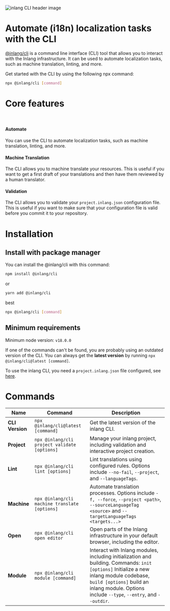 ![inlang CLI header image](https://cdn.jsdelivr.net/gh/inlang/monorepo@latest/inlang/source-code/cli/assets/cli-header.png)

# Automate (i18n) localization tasks with the CLI

[@inlang/cli](https://github.com/inlang/monorepo/tree/main/inlang/source-code/cli) is a command line interface (CLI) tool that allows you to interact with the Inlang infrastructure. It can be used to automate localization tasks, such as machine translation, linting, and more.

Get started with the CLI by using the following npx command:

```bash
npx @inlang/cli [command]
```

# Core features

<doc-features>
  <doc-feature text-color="#fff" color="#22272D" title="Automation" icon="mdi:file-auto"></doc-feature>
  <doc-feature text-color="#fff" color="#22272D" title="Machine Translation" icon="streamline:ai-prompt-spark-solid"></doc-feature>
  <doc-feature text-color="#fff" color="#22272D" title="Validation" icon="solar:bill-check-bold"></doc-feature>
</doc-features>

<br />

<!-- ### Benefits

- ✨ **Automate** tedious localization tasks
- ⚙️ Integrate localization into your **CI/CD** pipeline
- 🔍 **Lint** your translations
- 🤖 **Machine translate** your resources
- 🖊️ Open the web editor right from the command line
- ✅ Validate your `project.inlang.json` configuration file -->

#### Automate

You can use the CLI to automate localization tasks, such as machine translation, linting, and more.

#### Machine Translation

The CLI allows you to machine translate your resources. This is useful if you want to get a first draft of your translations and then have them reviewed by a human translator.

#### Validation

The CLI allows you to validate your `project.inlang.json` configuration file. This is useful if you want to make sure that your configuration file is valid before you commit it to your repository.

# Installation

## Install with package manager

You can install the @inlang/cli with this command:

```sh
npm install @inlang/cli
```

or

```sh
yarn add @inlang/cli
```

best

```sh
npx @inlang/cli [command]
```

## Minimum requirements

Minimum node version: `v18.0.0`

If one of the commands can't be found, you are probably using an outdated version of the CLI. You can always get the **latest version** by running `npx @inlang/cli@latest [command]`.

To use the inlang CLI, you need a `project.inlang.json` file configured, see [here](https://inlang.com/g/49fn9ggo/guide-niklasbuchfink-howToSetupInlang#).

# Commands


| Name            | Command                                               | Description                                                                                                  |
| --------------- | ----------------------------------------------------- | ------------------------------------------------------------------------------------------------------------ |
| **CLI Version** | `npx @inlang/cli@latest [command]`                   | Get the latest version of the inlang CLI.                                                                     |
| **Project**     | `npx @inlang/cli project validate [options]`                  | Manage your inlang project, including validation and interactive project creation.                           |
| **Lint**        | `npx @inlang/cli lint [options]`                     | Lint translations using configured rules. Options include `--no-fail`, `--project`, and `--languageTags`.      |
| **Machine**     | `npx @inlang/cli machine translate [options]`        | Automate translation processes. Options include `-f, --force`, `--project <path>`, `--sourceLanguageTag <source>` and `--targetLanguageTags <targets...>`                          |
| **Open**        | `npx @inlang/cli open editor`                     | Open parts of the Inlang infrastructure in your default browser, including the editor.                        |
| **Module**      | `npx @inlang/cli module [command]`                   | Interact with Inlang modules, including initialization and building. Commands:  `init [options]`   Initialize a new inlang module codebase,   `build [options]`  build an inlang module. Options include `--type`, `--entry`, and `--outdir`. |

<!-- 



We recommend using the CLI with `npx` to avoid installing the CLI globally. Not installing the CLI globally has the following advantages:

- the installed CLI version is scoped to the project, ensuring that it always works.
- the CLI gets installed for team members, avoiding "why is this command not working for me" questions.

`npx` is auto-installed with Node and NPM.

If one of the commands can't be found, you are probably using an outdated version of the CLI. You can always get the **latest version** by running `npx @inlang/cli@latest [command]`.

```sh
CLI for inlang.

Options:
  -V, --version         output the version number
  -h, --help            display help for command

Commands:
  project [command]  Commands for managing your inlang project
  lint [options]     Commands for linting translations.
  machine [command]  Commands for automating translations.
  open [command]     Commands for open parts of the inlang ecosystem.
  module [command]   Commands for build inlang modules.
  help [command]     display help for command
```

The following commands are available with the inlang CLI:

## `machine`

The machine command is used to automate localization processes.

### `machine translate`

The translate command machine translates all resources.

To initiate machine translation, run the following command:

```sh
npx @inlang/cli machine translate
```

**Options**

The translate command has the following options:

- `-f, --force`: If this option is set, the command will not prompt confirmation. This is useful for CI/CD build pipelines. **We advise you to only use `machine translate` in build pipelines to avoid out-of-context/wrong translations.**

- `--project <path>`: Specifies the path to the project root. The default project root is the current working directory.

This command reads the project.inlang.json file in the repository and retrieves the resources and reference language specified in the configuration. It then translates all messages from the reference language to other languages defined in the configuration.

The translations are performed using machine translation services. The translated messages are added to the respective language resources. Finally, the updated resources are written back to the file system.

> Note: The project.inlang.json file must be present in the repository for the translation to work.

## `project`

The project command is used to interact with the Inlang project. It allows to create a new project or migrate an existing project to the new `project.inlang.json`.

This will launch an interactive prompt that will guide you through the process of creating the inlang configuration file.

### `project validate`

Validates a project.

```sh
npx @inlang/cli project validate
```

**Options**

The translate command has the following options:

- `--project <path>`: Specifies the path to the project root. The default project root is the current working directory.

This will launch an interactive prompt that will guide you through the process of migrating the inlang configuration file.

## `lint`

The lint command lints the translation with the configured lint rules, for example, with the [@inlang/plugin-standard-lint-rules](https://github.com/inlang/monorepo/tree/main/inlang/source-code/message-lint-rules).

```sh
npx @inlang/cli lint
```

**Options**

The translate command has the following options:

- `--no-fail`: If this option is set, the command will not fail if there are any linting errors.
- `--project <path>`: Specifies the path to the project root. The default project root is the current working directory.
- `--languageTags <tags>`: Specifies the language tags to lint. Defaults to all. Should be a comma-separated list of language tags specified in the `project.inlang.json`, e.g. `en,de,fr`.

`lint` will read through all resources and find potential errors and warnings in the translation strings, for example, with the [@inlang/plugin-standard-lint-rules](https://github.com/inlang/monorepo/tree/main/inlang/source-code/message-lint-rules), it searches for **missing messages**, **missing references** and **identical patterns/duplicates**.

However, it's totally up to you how you configure your lints. _You can build your own plugin with your customized set of lints_ with the [@inlang/plugin-standard-lint-rules](https://github.com/inlang/monorepo/tree/main/inlang/source-code/message-lint-rules) as a starter template.

## `open`

The open command opens parts of the Inlang infrastructure in your default browser.

### `open editor`

The editor command opens the Inlang editor for the current repository.

To open the Inlang editor, run the following command:

```sh
npx @inlang/cli open editor
```

This command retrieves the remote URL of the repository and constructs the URL for the Inlang editor by appending the GitHub user and repository to https://inlang.com/editor/. The editor will be opened in your default browser.

## `module`

The module command is used to interact with the Inlang module. It allows to initialize a new module or run the modules build commands.

### `module init`

The `module init` command initialize a new Inlang module in the current directory. This works only if the current directory is empty, so make sure to create a new folder.

To initialize a new module, run the following command:

```sh
npx @inlang/cli module init
```

**Options**

The init command has the following options:
`--type <type>`: The type of the module. Currently, `lintRule` or `plugin` is supported.

### `module build`

If you are developing an inlang module, the `module build` command builds your Inlang module for development & in production.

To build a module, run the following command:

```sh
npx @inlang/cli module build --entry ./path/to/index.ts --outdir ./path/to/dist
```

**Options**

`--entry <entry>`: Specifies the path to the entry point of the module, typically src/index.js or src/index.ts.
`--outdir <path>`: Specifies the output directory for the build files. The default output directory is "./dist."
`--watch`: An optional flag that, when provided, enables a watch mode to monitor for changes and automatically rebuild the module when changes are detected.

See how there is also a `--watch` flag, which enables a watch mode to monitor for changes and automatically rebuild the module when changes are detected. This command runs with `esbuild` under the hood. -->
